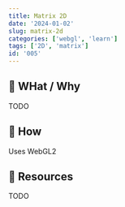 ```yaml
---
title: Matrix 2D
date: '2024-01-02'
slug: matrix-2d
categories: ['webgl', 'learn']
tags: ['2D', 'matrix']
id: '005'
---
```


## 🚧 WHat / Why

TODO

## 🚧 How

Uses WebGL2

## 🚧 Resources

TODO
